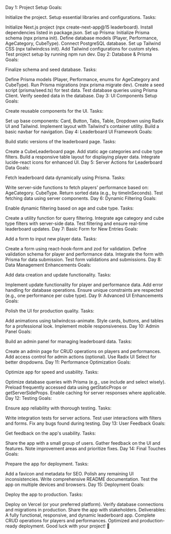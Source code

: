 Day 1: Project Setup
Goals:

Initialize the project.
Setup essential libraries and configurations.
Tasks:

Initialize Next.js project (npx create-next-app@15 leaderboard).
Install dependencies listed in package.json.
Set up Prisma:
Initialize Prisma schema (npx prisma init).
Define database models (Player, Performance, AgeCategory, CubeType).
Connect PostgreSQL database.
Set up Tailwind CSS (npx tailwindcss init).
Add Tailwind configurations for custom styles.
Test project setup by running npm run dev.
Day 2: Database & Prisma
Goals:

Finalize schema and seed database.
Tasks:

Define Prisma models (Player, Performance, enums for AgeCategory and CubeType).
Run Prisma migrations (npx prisma migrate dev).
Create a seed script (prisma/seed.ts) for test data.
Test database queries using Prisma Client.
Verify seeded data in the database.
Day 3: UI Components Setup
Goals:

Create reusable components for the UI.
Tasks:

Set up base components:
Card, Button, Tabs, Table, Dropdown using Radix UI and Tailwind.
Implement layout with Tailwind's container utility.
Build a basic navbar for navigation.
Day 4: Leaderboard UI Framework
Goals:

Build static versions of the leaderboard page.
Tasks:

Create a CubeLeaderboard page.
Add static age categories and cube type filters.
Build a responsive table layout for displaying player data.
Integrate lucide-react icons for enhanced UI.
Day 5: Server Actions for Leaderboard Data
Goals:

Fetch leaderboard data dynamically using Prisma.
Tasks:

Write server-side functions to fetch players' performance based on:
AgeCategory.
CubeType.
Return sorted data (e.g., by timeInSeconds).
Test fetching data using server components.
Day 6: Dynamic Filtering
Goals:

Enable dynamic filtering based on age and cube type.
Tasks:

Create a utility function for query filtering.
Integrate age category and cube type filters with server-side data.
Test filtering and ensure real-time leaderboard updates.
Day 7: Basic Form for New Entries
Goals:

Add a form to input new player data.
Tasks:

Create a form using react-hook-form and zod for validation.
Define validation schema for player and performance data.
Integrate the form with Prisma for data submission.
Test form validations and submissions.
Day 8: Data Management Enhancements
Goals:

Add data creation and update functionality.
Tasks:

Implement update functionality for player and performance data.
Add error handling for database operations.
Ensure unique constraints are respected (e.g., one performance per cube type).
Day 9: Advanced UI Enhancements
Goals:

Polish the UI for production quality.
Tasks:

Add animations using tailwindcss-animate.
Style cards, buttons, and tables for a professional look.
Implement mobile responsiveness.
Day 10: Admin Panel
Goals:

Build an admin panel for managing leaderboard data.
Tasks:

Create an admin page for CRUD operations on players and performances.
Add access control for admin actions (optional).
Use Radix UI Select for better dropdowns.
Day 11: Performance Optimization
Goals:

Optimize app for speed and usability.
Tasks:

Optimize database queries with Prisma (e.g., use include and select wisely).
Preload frequently accessed data using getStaticProps or getServerSideProps.
Enable caching for server responses where applicable.
Day 12: Testing
Goals:

Ensure app reliability with thorough testing.
Tasks:

Write integration tests for server actions.
Test user interactions with filters and forms.
Fix any bugs found during testing.
Day 13: User Feedback
Goals:

Get feedback on the app's usability.
Tasks:

Share the app with a small group of users.
Gather feedback on the UI and features.
Note improvement areas and prioritize fixes.
Day 14: Final Touches
Goals:

Prepare the app for deployment.
Tasks:

Add a favicon and metadata for SEO.
Polish any remaining UI inconsistencies.
Write comprehensive README documentation.
Test the app on multiple devices and browsers.
Day 15: Deployment
Goals:

Deploy the app to production.
Tasks:

Deploy on Vercel (or your preferred platform).
Verify database connections and migrations in production.
Share the app with stakeholders.
Deliverables:
A fully functional, responsive, and dynamic leaderboard app.
Complete CRUD operations for players and performances.
Optimized and production-ready deployment.
Good luck with your project! 🎉
